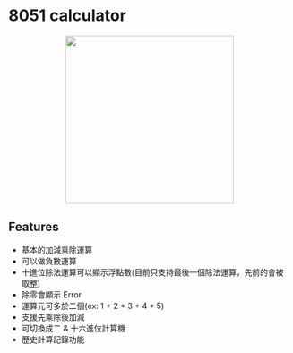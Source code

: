 # 8051 calculator

<p align="center">
    <img src="img/8051-calculator.jpg" height=300>
</p>

## Features

- 基本的加減乘除運算
- 可以做負數運算
- 十進位除法運算可以顯示浮點數(目前只支持最後一個除法運算，先前的會被取整)
- 除零會顯示 Error
- 運算元可多於二個(ex: 1 + 2 * 3 + 4 * 5)
- 支援先乘除後加減
- 可切換成二 & 十六進位計算機
- 歷史計算記錄功能